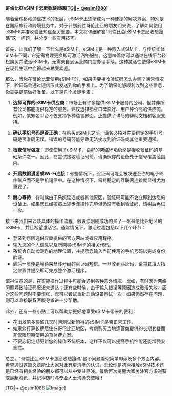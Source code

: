 **哥倫比亞eSIM卡怎麽收驗證碼[[TG💪+ @esim1088](https://t.me/s/esim1088)]**

随着全球移动通信技术的发展，eSIM卡正逐渐成为一种便捷的解决方案，特别是在国际旅行和跨境业务中。对于计划前往哥伦比亚的朋友们来说，了解如何使用eSIM卡并接收验证短信至关重要。本文将详细解答“哥倫比亞eSIM卡怎麽收驗證碼”这一问题，并分享一些实用技巧。

首先，让我们了解一下什么是eSIM卡。eSIM卡是一种嵌入式SIM卡，与传统实体SIM卡不同，它无需物理更换即可激活网络服务。这意味着你可以通过在线平台轻松购买并激活eSIM卡，无需亲自到运营商门店办理手续。这种灵活性使得eSIM卡在现代生活中变得越来越受欢迎。

那么，当你在哥伦比亚使用eSIM卡时，如果需要接收验证码怎么办呢？通常情况下，验证码会通过短信形式发送到你的手机上。为了确保能够顺利收到这些信息，你需要提前做好准备。以下是几个关键步骤：

1. **选择可靠的eSIM卡供应商**：市场上有许多提供eSIM卡服务的公司，但并非所有公司都能提供稳定的服务。建议选择那些口碑良好、用户评价高的供应商。例如，某知名平台不仅支持多种语言界面，还提供了详尽的帮助文档和客服支持。

2. **确认手机号码是否正确**：在购买eSIM卡之前，请务必核对你要绑定的手机号码是否准确无误。错误的号码可能导致无法接收到验证码或其他重要通知。

3. **检查信号强度**：即使使用了eSIM卡，良好的网络环境仍然是接收验证码的基础条件之一。因此，在尝试接收验证码前，请确保你的设备处于信号覆盖范围内。

4. **开启数据漫游或Wi-Fi连接**：有些情况下，验证码可能会被发送至你的电子邮件账户而不是手机短信中。在这种情况下，保持稳定的互联网连接就显得尤为重要了。

5. **耐心等待**：有时候由于系统延迟或者其他原因，验证码可能不会立即到达您的设备上。如果您已经按照上述步骤操作完毕但仍没有收到验证码，请稍后再试一次。

接下来我们来谈谈具体的操作流程。假设您刚刚成功购买了一张哥伦比亚地区的eSIM卡，并且希望激活它。通常情况下，激活过程包括以下几个环节：

- 登录到您所选供应商提供的官方网站或者应用程序。
- 输入您的个人信息以及所购买eSIM卡的相关代码。
- 系统会自动检测您的地理位置，并提示您输入当前使用的手机号码以完成身份验证。
- 最后一步便是等待来自该号码的验证码短信。一旦收到验证码，请将其填入指定位置并提交即可完成整个激活程序。

值得注意的是，在实际操作过程中可能会遇到各种意外情况。比如，有时因为网络问题导致验证码迟迟未送达；还有些时候，由于输入错误等原因造成激活失败。面对这些问题时不要慌张，您可以尝试重新启动设备再试一次；如果仍然存在问题，则可以直接联系客服寻求进一步帮助。

此外，还有一些小贴士可以帮助您更好地享受eSIM卡带来的便利：

- 在出发前多预留几天时间测试新购得的eSIM卡是否正常工作。
- 如果您打算长期居住在哥伦比亚地区，考虑购买当地运营商提供的长期套餐而非仅限短期使用的预付费方案。
- 不要忘记定期更新您的操作系统版本，这样不仅可以提高手机性能还能增强安全性。

总之，“哥倫比亞eSIM卡怎麽收驗證碼”这个问题看似简单却涉及多个方面内容。希望通过这篇文章能让大家对此有更清晰的认识。无论你是初次接触eSIM技术还是已经有相关经验的朋友都可以从中受益匪浅。最后再次提醒大家关注官方渠道获取最新资讯，并记得随时与专业人士沟通交流哦！

[[TG💪+ @esim1088](https://t.me/s/esim1088) ![Image](https://i.postimg.cc/4NQfJmqS/Snipaste-2025-05-13-00-14-12.png)]